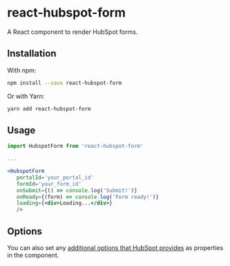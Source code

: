# react-hubspot-form

A React component to render HubSpot forms.

## Installation

With npm:

```bash
npm install --save react-hubspot-form
```

Or with Yarn:

```bash
yarn add react-hubspot-form
```

## Usage

```jsx
import HubspotForm from 'react-hubspot-form'

...

<HubspotForm
   portalId='your_portal_id'
   formId='your_form_id'
   onSubmit={() => console.log('Submit!')}
   onReady={(form) => console.log('Form ready!')}
   loading={<div>Loading...</div>}
   />
```

## Options

You can also set any [additional options that HubSpot provides](https://developers.hubspot.com/docs/methods/forms/advanced_form_options) as properties in the component.
